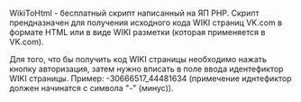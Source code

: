 WikiToHtml - бесплатный скрипт написанный на ЯП PHP. 
Скрипт прендназначен для получения исходного кода WIKI страниц VK.com в формате HTML или в виде WIKI разметки (которая применяется в VK.com).

Для того, что бы получить код WIKI страницы необходимо нажать кнопку авторизация, затем нужно вписать в поле ввода
идентефиктор WIKI страницы. Пример: -30666517_44481634 (примечение иднтефиктор должен начинатся с символа "-" (минус)).
